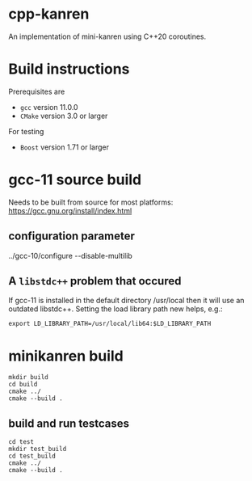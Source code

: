 # cpp-kanren
An implementation of mini-kanren using C++20 coroutines.

# Build instructions
Prerequisites are
* `gcc` version 11.0.0
* `CMake` version 3.0 or larger

For testing
* `Boost` version 1.71 or larger

# gcc-11 source build
Needs to be built from source for most platforms:
https://gcc.gnu.org/install/index.html
## configuration parameter
../gcc-10/configure --disable-multilib

## A `libstdc++` problem that occured 
If gcc-11 is installed in the default directory /usr/local then it will use an outdated libstdc++.
Setting the load library path new helps, e.g.:
```
export LD_LIBRARY_PATH=/usr/local/lib64:$LD_LIBRARY_PATH
```

# minikanren build
```
mkdir build
cd build
cmake ../
cmake --build .
```

## build and run testcases
```
cd test
mkdir test_build
cd test_build
cmake ../
cmake --build .
```


